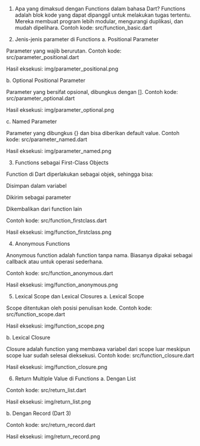 1. Apa yang dimaksud dengan Functions dalam bahasa Dart?
Functions adalah blok kode yang dapat dipanggil untuk melakukan tugas tertentu.
Mereka membuat program lebih modular, mengurangi duplikasi, dan mudah dipelihara.
Contoh kode: src/function_basic.dart

2. Jenis-jenis parameter di Functions
a. Positional Parameter

Parameter yang wajib berurutan.
Contoh kode: src/parameter_positional.dart

Hasil eksekusi: img/parameter_positional.png

b. Optional Positional Parameter

Parameter yang bersifat opsional, dibungkus dengan [].
Contoh kode: src/parameter_optional.dart

Hasil eksekusi: img/parameter_optional.png

c. Named Parameter

Parameter yang dibungkus {} dan bisa diberikan default value.
Contoh kode: src/parameter_named.dart

Hasil eksekusi: img/parameter_named.png

3. Functions sebagai First-Class Objects

Function di Dart diperlakukan sebagai objek, sehingga bisa:

Disimpan dalam variabel

Dikirim sebagai parameter

Dikembalikan dari function lain

Contoh kode: src/function_firstclass.dart

Hasil eksekusi: img/function_firstclass.png

4. Anonymous Functions

Anonymous function adalah function tanpa nama.
Biasanya dipakai sebagai callback atau untuk operasi sederhana.

Contoh kode: src/function_anonymous.dart

Hasil eksekusi: img/function_anonymous.png

5. Lexical Scope dan Lexical Closures
a. Lexical Scope

Scope ditentukan oleh posisi penulisan kode.
Contoh kode: src/function_scope.dart

Hasil eksekusi: img/function_scope.png

b. Lexical Closure

Closure adalah function yang membawa variabel dari scope luar meskipun scope luar sudah selesai dieksekusi.
Contoh kode: src/function_closure.dart

Hasil eksekusi: img/function_closure.png

6. Return Multiple Value di Functions
a. Dengan List

Contoh kode: src/return_list.dart

Hasil eksekusi: img/return_list.png

b. Dengan Record (Dart 3)

Contoh kode: src/return_record.dart

Hasil eksekusi: img/return_record.png
